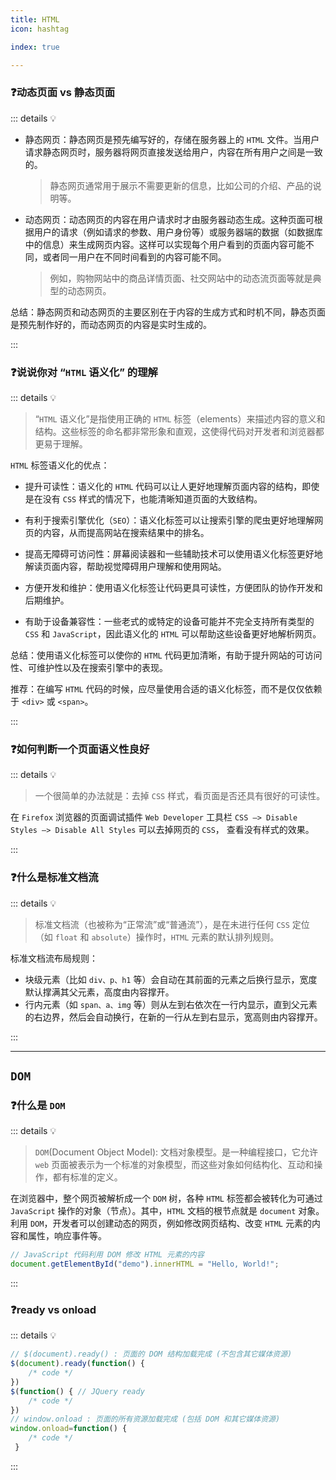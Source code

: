 ```yaml
---
title: HTML
icon: hashtag

index: true

---
```


<!-- more -->

### ❓动态页面 vs 静态页面

::: details 💡
    
  - 静态网页：静态网页是预先编写好的，存储在服务器上的 `HTML` 文件。当用户请求静态网页时，服务器将网页直接发送给用户，内容在所有用户之间是一致的。
    > 静态网页通常用于展示不需要更新的信息，比如公司的介绍、产品的说明等。

  - 动态网页：动态网页的内容在用户请求时才由服务器动态生成。这种页面可根据用户的请求（例如请求的参数、用户身份等）或服务器端的数据（如数据库中的信息）来生成网页内容。这样可以实现每个用户看到的页面内容可能不同，或者同一用户在不同时间看到的内容可能不同。
    > 例如，购物网站中的商品详情页面、社交网站中的动态流页面等就是典型的动态网页。

  总结：静态网页和动态网页的主要区别在于内容的生成方式和时机不同，静态页面是预先制作好的，而动态网页的内容是实时生成的。

::: 

### ❓说说你对 “`HTML` 语义化” 的理解

::: details 💡

  > “`HTML` 语义化”是指使用正确的 `HTML` 标签（elements）来描述内容的意义和结构。这些标签的命名都非常形象和直观，这使得代码对开发者和浏览器都更易于理解。

`HTML` 标签语义化的优点：
  
  - 提升可读性：语义化的 `HTML` 代码可以让人更好地理解页面内容的结构，即使是在没有 `CSS` 样式的情况下，也能清晰知道页面的大致结构。

  - 有利于搜索引擎优化（`SEO`）：语义化标签可以让搜索引擎的爬虫更好地理解网页的内容，从而提高网站在搜索结果中的排名。

  - 提高无障碍可访问性：屏幕阅读器和一些辅助技术可以使用语义化标签更好地解读页面内容，帮助视觉障碍用户理解和使用网站。

  - 方便开发和维护：使用语义化标签让代码更具可读性，方便团队的协作开发和后期维护。
  
  - 有助于设备兼容性：一些老式的或特定的设备可能并不完全支持所有类型的 `CSS` 和 `JavaScript`，因此语义化的 `HTML` 可以帮助这些设备更好地解析网页。
  
总结：使用语义化标签可以使你的 `HTML` 代码更加清晰，有助于提升网站的可访问性、可维护性以及在搜索引擎中的表现。

推荐：在编写 `HTML` 代码的时候，应尽量使用合适的语义化标签，而不是仅仅依赖于 `<div>` 或 `<span>`。

::: 

### ❓如何判断一个页面语义性良好

::: details 💡

> 一个很简单的办法就是：去掉 `CSS` 样式，看页面是否还具有很好的可读性。

  在 `Firefox` 浏览器的页面调试插件 `Web Developer` 工具栏 `CSS —> Disable Styles —> Disable All Styles` 可以去掉网页的 `CSS`， 查看没有样式的效果。

::: 

### ❓什么是标准文档流

::: details 💡

> 标准文档流（也被称为“正常流”或“普通流”），是在未进行任何 `CSS` 定位（如 `float` 和 `absolute`）操作时，`HTML` 元素的默认排列规则。

  标准文档流布局规则：
  - 块级元素（比如 `div、p、h1` 等）会自动在其前面的元素之后换行显示，宽度默认撑满其父元素，高度由内容撑开。
  - 行内元素（如 `span、a、img` 等）则从左到右依次在一行内显示，直到父元素的右边界，然后会自动换行，在新的一行从左到右显示，宽高则由内容撑开。
    
::: 

------

## `DOM`

### ❓什么是 `DOM`

::: details 💡

> `DOM`(Document Object Model): 文档对象模型。是一种编程接口，它允许 `web` 页面被表示为一个标准的对象模型，而这些对象如何结构化、互动和操作，都有标准的定义。

  在浏览器中，整个网页被解析成一个 `DOM` 树，各种 `HTML` 标签都会被转化为可通过 `JavaScript` 操作的对象（节点）。其中，`HTML` 文档的根节点就是 `document` 对象。利用 `DOM`，开发者可以创建动态的网页，例如修改网页结构、改变 `HTML` 元素的内容和属性，响应事件等。

```js
// JavaScript 代码利用 DOM 修改 HTML 元素的内容
document.getElementById("demo").innerHTML = "Hello, World!";
```

::: 

### ❓ready vs onload

::: details 💡

```js
// $(document).ready() : 页面的 DOM 结构加载完成 (不包含其它媒体资源)
$(document).ready(function() {
    /* code */
})
$(function() { // JQuery ready
    /* code */
})
// window.onload : 页面的所有资源加载完成 (包括 DOM 和其它媒体资源)
window.onload=function() {
    /* code */
 }
```

::: 